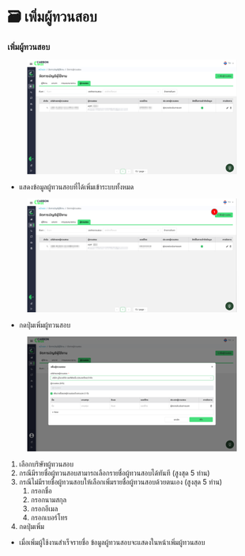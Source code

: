 # 🗃️ เพิ่มผู้ทวนสอบ

### เพิ่มผู้ทวนสอบ

<figure><img src="../../.gitbook/assets/image (6).png" alt=""><figcaption></figcaption></figure>

* แสดงข้อมูลผู้ทวนสอบที่ได้เพิ่มเข้าระบบทั้งหมด&#x20;

<figure><img src="../../.gitbook/assets/image (1) (1) (1) (1) (1) (1) (1) (1) (1) (1) (1).png" alt=""><figcaption></figcaption></figure>

* กดปุ่มเพิ่มผู้ทวนสอบ

<figure><img src="../../.gitbook/assets/image (2) (1) (1) (1) (1) (1) (1) (1) (1).png" alt=""><figcaption></figcaption></figure>

1. เลือกบริษัทผู้ทวนสอบ
2. กรณีมีรายชื่อผู้ทวนสอบสามารถเลือกรายชื่อผู้ทวนสอบได้ทันที (สูงสุด 5 ท่าน)
3. กรณีไม่มีรายชื่อผู้ทวนสอบให้เลือกเพิ่มรายชื่อผู้ทวนสอบด้วยตนเอง (สูงสุด 5 ท่าน)
   1. กรอกชื่อ
   2. กรอกนามสกุล
   3. กรอกอีเมล
   4. กรอกเบอร์โทร
4. กดปุ่มเพิ่ม

* เมื่อเพิ่มผู้ใช้งานสำเร็จรายชื่อ ข้อมูลผู้ทวนสอบจะแสดงในหน้าเพิ่มผู้ทวนสอบ
